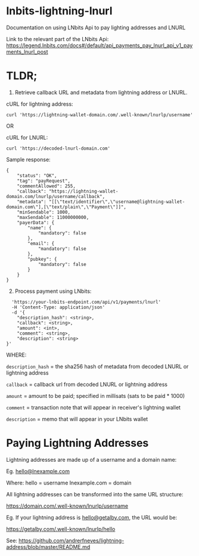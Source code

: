 # lnbits-lightning-lnurl
Documentation on using LNbits Api to pay lighting addresses and LNURL

Link to the relevant part of the LNbits Api: https://legend.lnbits.com/docs#/default/api_payments_pay_lnurl_api_v1_payments_lnurl_post

# TLDR;

1. Retrieve callback URL and metadata from lightning address or LNURL.

cURL for lightning address:



``` curl 'https://lightning-wallet-domain.com/.well-known/lnurlp/username' ```

OR


cURL for LNURL:


``` curl 'https://decoded-lnurl-domain.com' ```


Sample response:

```
{
    "status": "OK",
    "tag": "payRequest",
    "commentAllowed": 255,
    "callback": "https://lightning-wallet-domain.com/lnurlp/username/callback",
    "metadata": "[[\"text/identifier\",\"username@lightning-wallet-domain.com\"],[\"text/plain\",\"Payment\"]]",
    "minSendable": 1000,
    "maxSendable": 11000000000,
    "payerData": {
        "name": {
            "mandatory": false
        },
        "email": {
            "mandatory": false
        },
        "pubkey": {
            "mandatory": false
        }
    }
}
```



2. Process payment using LNbits:


```curl -X 'POST' 
  'https://your-lnbits-endpoint.com/api/v1/payments/lnurl' 
  -H 'Content-Type: application/json' 
  -d '{
    "description_hash": <string>,
    "callback": <string>,
    "amount": <int>,
    "comment": <string>,
    "description": <string>
}'
```


WHERE:

`description_hash` = the sha256 hash of metadata from decoded LNURL or lightning address  

`callback` = callback url from decoded LNURL or lightning address  

`amount` = amount to be paid; specified in millisats (sats to be paid * 1000)  

`comment` = transaction note that will appear in receiver's lightning wallet  

`description` = memo that will appear in your LNbits wallet  





# Paying Lightning Addresses

Lightning addresses are made up of a username and a domain name:

Eg. hello@lnexample.com

Where:
hello = username
lnexample.com = domain

All lightning addresses can be transformed into the same URL structure:

https://domain.com/.well-known/lnurlp/username

Eg. If your lightning address is hello@getalby.com, the URL would be:

https://getalby.com/.well-known/lnurlp/hello

See: https://github.com/andrerfneves/lightning-address/blob/master/README.md
